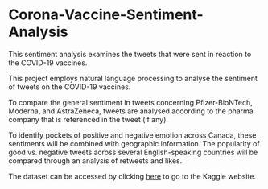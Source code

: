 # Corona-Vaccine-Sentiment-Analysis
This sentiment analysis examines the tweets that were sent in reaction to the COVID-19 vaccines.

This project employs natural language processing to analyse the sentiment of tweets on the COVID-19 vaccines.

To compare the general sentiment in tweets concerning Pfizer-BioNTech, Moderna, and AstraZeneca, tweets are analysed according to the pharma company that is referenced in the tweet (if any).

To identify pockets of positive and negative emotion across Canada, these sentiments will be combined with geographic information. The popularity of good vs. negative tweets across several English-speaking countries will be compared through an analysis of retweets and likes.

The dataset can be accessed by clicking [here](https://www.kaggle.com/datasets/gpreda/pfizer-vaccine-tweets) to go to the Kaggle website.
